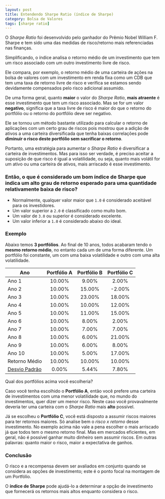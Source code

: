 ```yaml
---
layout: post
title: Entendendo Sharpe Ratio (índice de Sharpe)
category: Bolsa de Valores
tags: [sharpe ratio]
---
```


O _Sharpe Ratio_ foi desenvolvido pelo ganhador do Prêmio Nobel William F. Sharpe e tem sido uma das medidas de risco/retorno mais referenciadas nas finanças.

Simplificando, o índice analisa o retorno médio de um investimento que tem um risco associado com um outro investimento livre de risco.

Ele compara, por exemplo, o retorno médio de uma carteira de ações na bolsa de valores com um investimento em renda fixa como um CDB que tem uma taxa de retorno livre de risco e verifica se estamos sendo devidamente compensados pelo risco adicional assumido. 

De uma forma geral, quanto **maior** o valor do _Sharpe Ratio_, **mais atraente** é esse investimento que tem um risco associado. Mas se for um valor **negativo**, significa que a taxa livre de risco é maior do que o retorno do portfólio ou o retorno do portfólio deve ser negativo.

Ele se tornou um método bastante utilizado para calcular o retorno de aplicações com um certo grau de riscos pois mostrou que a adição de ativos a uma carteira diversificada que tenha baixas correlações pode **diminuir o risco deste portfólio sem sacrificar o retorno**.

Portanto, uma estratégia para aumentar o _Sharpe Ratio_ é diversificar a carteira de investimentos. Mas para isso ser verdade, é preciso aceitar a suposição de que risco é igual a volatilidade, ou seja, quanto mais volátil for um ativo ou uma carteira de ativos, mais arriscado é esse investimento.

### Então, o que é considerado um bom índice de Sharpe que indica um alto grau de retorno esperado para uma quantidade relativamente baixa de risco?

 - Normalmente, qualquer valor maior que `1.0` é considerado aceitável para os investidores.
 - Um valor superior a `2.0` é classificado como muito bom.
 - Um valor de `3.0` ou superior é considerado excelente.
 - Um valor inferior a `1.0` é considerado abaixo do ideal.
 
### Exemplo
 
 Abaixo temos **3 portfólios**. Ao final de 10 anos, todos acabaram tendo o **mesmo retorno médio**, no entanto cada um de uma forma diferente. Um portfólio foi constante, um com uma baixa volatilidade e outro com uma alta volatilidade.
 
|Ano | Portfólio A | Portfólio B | Portfólio C|
|----|:-----------:|:-----------:|:----------:|
|Ano 1 |	10.00% | 9.00% | 2.00%|
|Ano 2 |	10.00% | 15.00%	| -2.00%|
|Ano 3 |	10.00% | 23.00%	| 18.00%|
|Ano 4 |	10.00% | 10.00%	| 12.00%|
|Ano 5 |	10.00% | 11.00% | 15.00%|
|Ano 6 |	10.00% | 8.00% | 2.00%|
|Ano 7 |	10.00% | 7.00% | 7.00%|
|Ano 8 |	10.00% | 6.00% | 21.00%|
|Ano 9 |	10.00% | 6.00% | 8.00%|
|Ano 10 |	10.00% | 5.00% | 17.00%|
|Retorno Médio | 10.00% | 10.00%	| 10.00%|
|[Desvio Padrão](https://albertoivo.github.io/medidas-de-dispersao-desvio-padrao/) | 0.00% | 5.44% | 7.80%|

Qual dos portfólios acima você escolheria?

Caso você tenha escolhido o **Portfólio A**, então você prefere uma carteira de investimentos com uma menor volatilidade que, no mundo do investimentos, quer dizer um menor risco. Neste caso você provavalmente deveria ter uma carteira com o _Sharpe Ratio_ mais **alto** possível.

Já se escolheu o **Portfólio C**, você está disposto a assumir riscos maiores para ter retornos maiores. Só analise bem o _risco x retorno_ desse investimento. No exemplo acima não vale a pena escolher o mais arriscado já que todos tem o mesmo retorno final. Mas em mercados eficientes, em geral, não é possível ganhar muito dinheiro sem assumir riscos. Em outras palavras: quanto maior o risco, maior a expectativa de ganhos.

### Conclusão

O risco e a recompensa devem ser avaliados em conjunto quando se considera as opções de investimento; este é o ponto focal na montagem de um Portfólio.

O **índice de Sharpe** pode ajudá-lo a determinar a opção de investimento que fornecerá os retornos mais altos enquanto considera o risco.
